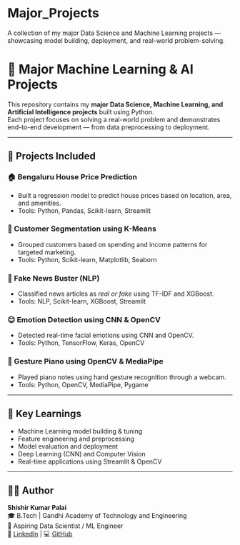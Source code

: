 # Major_Projects
A collection of my major Data Science and Machine Learning projects — showcasing model building, deployment, and real-world problem-solving.

# 🧩 Major Machine Learning & AI Projects

This repository contains my **major Data Science, Machine Learning, and Artificial Intelligence projects** built using Python.  
Each project focuses on solving a real-world problem and demonstrates end-to-end development — from data preprocessing to deployment.

---

## 📘 **Projects Included**

### 🏠 Bengaluru House Price Prediction
- Built a regression model to predict house prices based on location, area, and amenities.
- Tools: Python, Pandas, Scikit-learn, Streamlit

### 👥 Customer Segmentation using K-Means
- Grouped customers based on spending and income patterns for targeted marketing.
- Tools: Python, Scikit-learn, Matplotlib, Seaborn

### 📰 Fake News Buster (NLP)
- Classified news articles as *real or fake* using TF-IDF and XGBoost.
- Tools: NLP, Scikit-learn, XGBoost, Streamlit

### 😊 Emotion Detection using CNN & OpenCV
- Detected real-time facial emotions using CNN and OpenCV.
- Tools: Python, TensorFlow, Keras, OpenCV

### 🎹 Gesture Piano using OpenCV & MediaPipe
- Played piano notes using hand gesture recognition through a webcam.
- Tools: Python, OpenCV, MediaPipe, Pygame

---

## 🧠 **Key Learnings**
- Machine Learning model building & tuning  
- Feature engineering and preprocessing  
- Model evaluation and deployment  
- Deep Learning (CNN) and Computer Vision  
- Real-time applications using Streamlit & OpenCV

---

## 👨‍💻 **Author**
**Shishir Kumar Palai**  
🎓 B.Tech | Gandhi Academy of Technology and Engineering  
💼 Aspiring Data Scientist / ML Engineer  
🔗 [LinkedIn](https://www.linkedin.com/in/shishir-palai-11546a380?lipi=urn%3Ali%3Apage%3Ad_flagship3_profile_view_base_contact_details%3By93olSKNQsSlvNWskfSwqg%3D%3D) | 💻 [GitHub](https://github.com/kumar-shishir-ai)
